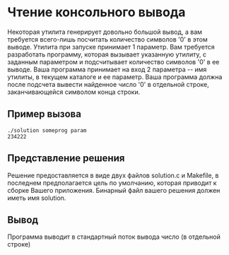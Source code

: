 # Чтение консольного вывода


Некоторая утилита генерирует довольно большой вывод, а вам требуется всего-лишь посчитать количество символов '0' в этом выводе. Утилита при запуске принимает 1 параметр. Вам требуется разработать программу, которая вызывает указанную утилиту, с заданным параметром и подсчитывает количество символов '0' в ее выводе. Ваша программа принимает на вход 2 параметра -- имя утилиты, в текущем каталоге и ее параметр. Ваша программа должна после подсчета вывести найденное число '0' в отдельной строке, заканчивающейся символом конца строки.

## Пример вызова

```
./solution someprog param
234222
```

## Представление решения

Решение предоставляется в виде двух файлов solution.c и Makefile, в последнем предполагается цель по умолчанию, которая приводит к сборке Вашего приложения. Бинарный файл вашего решения должен иметь имя solution.

## Вывод

Программа выводит в стандартный поток вывода число (в отдельной строке)
